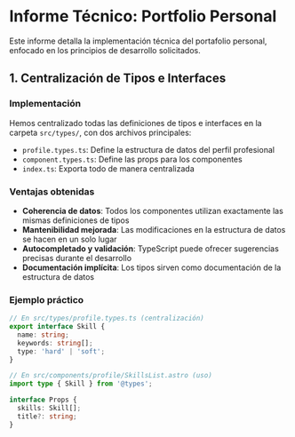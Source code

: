 # Informe Técnico: Portfolio Personal

Este informe detalla la implementación técnica del portafolio personal, enfocado en los principios de desarrollo solicitados.

## 1. Centralización de Tipos e Interfaces

### Implementación

Hemos centralizado todas las definiciones de tipos e interfaces en la carpeta `src/types/`, con dos archivos principales:

- `profile.types.ts`: Define la estructura de datos del perfil profesional
- `component.types.ts`: Define las props para los componentes
- `index.ts`: Exporta todo de manera centralizada

### Ventajas obtenidas

- **Coherencia de datos**: Todos los componentes utilizan exactamente las mismas definiciones de tipos
- **Mantenibilidad mejorada**: Las modificaciones en la estructura de datos se hacen en un solo lugar
- **Autocompletado y validación**: TypeScript puede ofrecer sugerencias precisas durante el desarrollo
- **Documentación implícita**: Los tipos sirven como documentación de la estructura de datos

### Ejemplo práctico

```typescript
// En src/types/profile.types.ts (centralización)
export interface Skill {
  name: string;
  keywords: string[];
  type: 'hard' | 'soft';
}

// En src/components/profile/SkillsList.astro (uso)
import type { Skill } from '@types';

interface Props {
  skills: Skill[];
  title?: string;
}